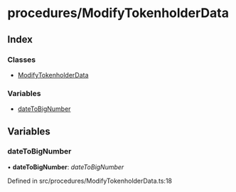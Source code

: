 # procedures/ModifyTokenholderData

## Index

### Classes

* [ModifyTokenholderData]()

### Variables

* [dateToBigNumber](_procedures_modifytokenholderdata_.md#datetobignumber)

## Variables

### dateToBigNumber

• **dateToBigNumber**: _dateToBigNumber_

Defined in src/procedures/ModifyTokenholderData.ts:18


